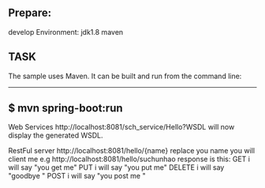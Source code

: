 ## Prepare:

develop Environment:
    jdk1.8
    maven 
    

## TASK 

The sample uses Maven. It can be built and run from the command line:

----
$ mvn spring-boot:run
----

Web Services
    http://localhost:8081/sch_service/Hello?WSDL will now display the generated WSDL.



RestFul server
    http://localhost:8081/hello/{name}    replace you name
you will client me e.g  http://localhost:8081/hello/suchunhao
response is this:
    GET  i will say "you get me" 
    PUT  i will say "you put me" 
    DELETE   i will say "goodbye " 
    POST   i will say "you post me " 
    
